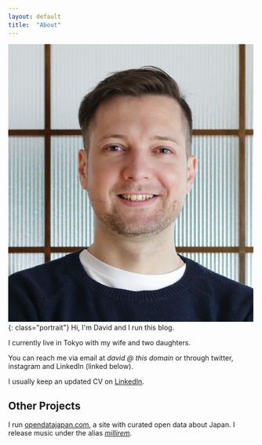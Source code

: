 ```yaml
---
layout: default
title:  "About"
---
```

![Portrait](/images/David_Rohrscheid_portrait.png){: class="portrait"}
Hi, I'm David and I run this blog.

I currently live in Tokyo with my wife and two daughters.

You can reach me via email at *david @ this domain* or through twitter, instagram and LinkedIn (linked below).

I usually keep an updated CV on [LinkedIn](https://www.linkedin.com/in/david-maria-r%C3%B6hrscheid-62919659/).

## Other Projects

I run [opendatajapan.com](https://www.opendatajapan.com/), a site with curated open data about Japan. I release music under the alias [*millirem*](https://soundcloud.com/millirem).
